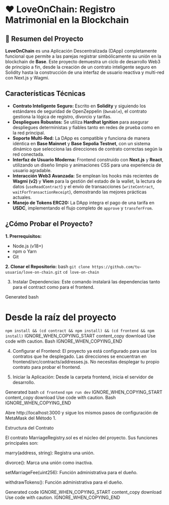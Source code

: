 # ❤️ LoveOnChain: Registro Matrimonial en la Blockchain

## 📄 Resumen del Proyecto

**LoveOnChain** es una Aplicación Descentralizada (DApp) completamente funcional que permite a las parejas registrar simbólicamente su unión en la blockchain de **Base**. Este proyecto demuestra un ciclo de desarrollo Web3 de principio a fin, desde la creación de un contrato inteligente seguro en Solidity hasta la construcción de una interfaz de usuario reactiva y multi-red con Next.js y Wagmi.


##  Características Técnicas

- **Contrato Inteligente Seguro:** Escrito en **Solidity** y siguiendo los estándares de seguridad de OpenZeppelin (`Ownable`), el contrato gestiona la lógica de registro, divorcio y tarifas.
- **Despliegues Robustos:** Se utiliza **Hardhat Ignition** para asegurar despliegues deterministas y fiables tanto en redes de prueba como en la red principal.
- **Soporte Multi-Red:** La DApp es compatible y funciona de manera idéntica en **Base Mainnet** y **Base Sepolia Testnet**, con un sistema dinámico que selecciona las direcciones de contrato correctas según la red conectada.
- **Interfaz de Usuario Moderna:** Frontend construido con **Next.js** y **React**, utilizando un diseño limpio y animaciones CSS para una experiencia de usuario agradable.
- **Interacción Web3 Avanzada:** Se emplean los hooks más recientes de **Wagmi (v2)** y **Viem** para la gestión del estado de la wallet, la lectura de datos (`useReadContract`) y el envío de transacciones (`writeContract`, `waitForTransactionReceipt`), demostrando las mejores prácticas actuales.
- **Manejo de Tokens ERC20:** La DApp integra el pago de una tarifa en **USDC**, implementando el flujo completo de `approve` y `transferFrom`.


## ¿Cómo Probar el Proyecto?

**1. Prerrequisitos:**
   - Node.js (v18+)
   - npm o Yarn
   - Git

**2. Clonar el Repositorio:**
   bash
   ```git clone https://github.com/tu-usuario/love-on-chain.git```
   ```cd love-on-chain```


3. Instalar Dependencias:
Este comando instalará las dependencias tanto para el contract como para el frontend.

Generated bash
# Desde la raíz del proyecto
```npm install && (cd contract && npm install) && (cd frontend && npm install)```
IGNORE_WHEN_COPYING_START
content_copy
download
Use code with caution.
Bash
IGNORE_WHEN_COPYING_END

4. Configurar el Frontend:
El proyecto ya está configurado para usar los contratos que he desplegado. Las direcciones se encuentran en frontend/src/contracts/addresses.js. No necesitas desplegar tu propio contrato para probar el frontend.

5. Iniciar la Aplicación:
Desde la carpeta frontend, inicia el servidor de desarrollo.

Generated bash
```cd frontend```
```npm run dev```
IGNORE_WHEN_COPYING_START
content_copy
download
Use code with caution.
Bash
IGNORE_WHEN_COPYING_END

Abre http://localhost:3000 y sigue los mismos pasos de configuración de MetaMask del Método 1.


 Estructura del Contrato

El contrato MarriageRegistry.sol es el núcleo del proyecto. Sus funciones principales son:

marry(address, string): Registra una unión.

divorce(): Marca una unión como inactiva.

setMarriageFee(uint256): Función administrativa para el dueño.

withdrawTokens(): Función administrativa para el dueño.


Generated code
IGNORE_WHEN_COPYING_START
content_copy
download
Use code with caution.
IGNORE_WHEN_COPYING_END

